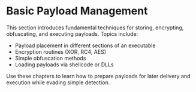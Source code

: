 # Basic Payload Management

This section introduces fundamental techniques for storing, encrypting,
obfuscating, and executing payloads. Topics include:

- Payload placement in different sections of an executable
- Encryption routines (XOR, RC4, AES)
- Simple obfuscation methods
- Loading payloads via shellcode or DLLs

Use these chapters to learn how to prepare payloads for later delivery
and execution while evading simple detection.
